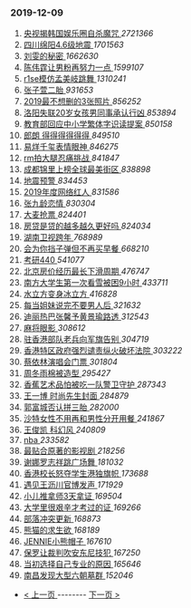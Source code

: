 ### 2019-12-09 
1. [ 央视揭韩国娱乐圈自杀魔咒 ](https://s.weibo.com/weibo?q=%23%E5%A4%AE%E8%A7%86%E6%8F%AD%E9%9F%A9%E5%9B%BD%E5%A8%B1%E4%B9%90%E5%9C%88%E8%87%AA%E6%9D%80%E9%AD%94%E5%92%92%23&Refer=top) *2721366*
1. [ 四川绵阳4.6级地震 ](https://s.weibo.com/weibo?q=%23%E5%9B%9B%E5%B7%9D%E7%BB%B5%E9%98%B34.6%E7%BA%A7%E5%9C%B0%E9%9C%87%23&Refer=top) *1701563*
1. [ 刘雯的秘密 ](https://s.weibo.com/weibo?q=%23%E5%88%98%E9%9B%AF%E7%9A%84%E7%A7%98%E5%AF%86%23&topic_ad=1&Refer=top) *1662630*
1. [ 陈伟霆让男粉再努力一点 ](https://s.weibo.com/weibo?q=%23%E9%99%88%E4%BC%9F%E9%9C%86%E8%AE%A9%E7%94%B7%E7%B2%89%E5%86%8D%E5%8A%AA%E5%8A%9B%E4%B8%80%E7%82%B9%23&Refer=top) *1599107*
1. [ r1se模仿孟美岐跳舞 ](https://s.weibo.com/weibo?q=%23r1se%E6%A8%A1%E4%BB%BF%E5%AD%9F%E7%BE%8E%E5%B2%90%E8%B7%B3%E8%88%9E%23&Refer=top) *1310241*
1. [ 张子萱二胎 ](https://s.weibo.com/weibo?q=%23%E5%BC%A0%E5%AD%90%E8%90%B1%E4%BA%8C%E8%83%8E%23&Refer=top) *931653*
1. [ 2019最不想删的3张照片 ](https://s.weibo.com/weibo?q=%232019%E6%9C%80%E4%B8%8D%E6%83%B3%E5%88%A0%E7%9A%843%E5%BC%A0%E7%85%A7%E7%89%87%23&Refer=top) *856252*
1. [ 洛阳失联20岁女孩男同事承认行凶 ](https://s.weibo.com/weibo?q=%23%E6%B4%9B%E9%98%B3%E5%A4%B1%E8%81%9420%E5%B2%81%E5%A5%B3%E5%AD%A9%E7%94%B7%E5%90%8C%E4%BA%8B%E6%89%BF%E8%AE%A4%E8%A1%8C%E5%87%B6%23&Refer=top) *853894*
1. [ 教育部回应中小学繁体字识读提案 ](https://s.weibo.com/weibo?q=%23%E6%95%99%E8%82%B2%E9%83%A8%E5%9B%9E%E5%BA%94%E4%B8%AD%E5%B0%8F%E5%AD%A6%E7%B9%81%E4%BD%93%E5%AD%97%E8%AF%86%E8%AF%BB%E6%8F%90%E6%A1%88%23&Refer=top) *850158*
1. [ 郎朗 得得得得得得 ](https://s.weibo.com/weibo?q=%E9%83%8E%E6%9C%97%20%E5%BE%97%E5%BE%97%E5%BE%97%E5%BE%97%E5%BE%97%E5%BE%97&Refer=top) *849510*
1. [ 易烊千玺表情眼神 ](https://s.weibo.com/weibo?q=%23%E6%98%93%E7%83%8A%E5%8D%83%E7%8E%BA%E8%A1%A8%E6%83%85%E7%9C%BC%E7%A5%9E%23&Refer=top) *846275*
1. [ rm拍大腿忍痛挑战 ](https://s.weibo.com/weibo?q=%23rm%E6%8B%8D%E5%A4%A7%E8%85%BF%E5%BF%8D%E7%97%9B%E6%8C%91%E6%88%98%23&Refer=top) *841847*
1. [ 成都锦里上榜全球最美街区 ](https://s.weibo.com/weibo?q=%23%E6%88%90%E9%83%BD%E9%94%A6%E9%87%8C%E4%B8%8A%E6%A6%9C%E5%85%A8%E7%90%83%E6%9C%80%E7%BE%8E%E8%A1%97%E5%8C%BA%23&Refer=top) *838898*
1. [ 地震预警 ](https://s.weibo.com/weibo?q=%E5%9C%B0%E9%9C%87%E9%A2%84%E8%AD%A6&Refer=top) *834453*
1. [ 2019年度网络红人 ](https://s.weibo.com/weibo?q=%232019%E5%B9%B4%E5%BA%A6%E7%BD%91%E7%BB%9C%E7%BA%A2%E4%BA%BA%23&Refer=top) *831586*
1. [ 张九龄恋情 ](https://s.weibo.com/weibo?q=%23%E5%BC%A0%E4%B9%9D%E9%BE%84%E6%81%8B%E6%83%85%23&Refer=top) *830304*
1. [ 大麦抢票 ](https://s.weibo.com/weibo?q=%23%E5%A4%A7%E9%BA%A6%E6%8A%A2%E7%A5%A8%23&Refer=top) *824401*
1. [ 房贷是贷的越多越久更好吗 ](https://s.weibo.com/weibo?q=%23%E6%88%BF%E8%B4%B7%E6%98%AF%E8%B4%B7%E7%9A%84%E8%B6%8A%E5%A4%9A%E8%B6%8A%E4%B9%85%E6%9B%B4%E5%A5%BD%E5%90%97%23&Refer=top) *824034*
1. [ 湖南卫视跨年 ](https://s.weibo.com/weibo?q=%23%E6%B9%96%E5%8D%97%E5%8D%AB%E8%A7%86%E8%B7%A8%E5%B9%B4%23&Refer=top) *768989*
1. [ 会为你挡子弹但不再买早餐 ](https://s.weibo.com/weibo?q=%23%E4%BC%9A%E4%B8%BA%E4%BD%A0%E6%8C%A1%E5%AD%90%E5%BC%B9%E4%BD%86%E4%B8%8D%E5%86%8D%E4%B9%B0%E6%97%A9%E9%A4%90%23&Refer=top) *668210*
1. [ 考研440 ](https://s.weibo.com/weibo?q=%23%E8%80%83%E7%A0%94440%23&Refer=top) *541077*
1. [ 北京房价经历最长下滑周期 ](https://s.weibo.com/weibo?q=%23%E5%8C%97%E4%BA%AC%E6%88%BF%E4%BB%B7%E7%BB%8F%E5%8E%86%E6%9C%80%E9%95%BF%E4%B8%8B%E6%BB%91%E5%91%A8%E6%9C%9F%23&Refer=top) *476747*
1. [ 南方大学生第一次看雪被困9小时 ](https://s.weibo.com/weibo?q=%23%E5%8D%97%E6%96%B9%E5%A4%A7%E5%AD%A6%E7%94%9F%E7%AC%AC%E4%B8%80%E6%AC%A1%E7%9C%8B%E9%9B%AA%E8%A2%AB%E5%9B%B09%E5%B0%8F%E6%97%B6%23&Refer=top) *433711*
1. [ 水立方变身冰立方 ](https://s.weibo.com/weibo?q=%23%E6%B0%B4%E7%AB%8B%E6%96%B9%E5%8F%98%E8%BA%AB%E5%86%B0%E7%AB%8B%E6%96%B9%23&Refer=top) *416828*
1. [ 每当姐妹说完不要男人后 ](https://s.weibo.com/weibo?q=%23%E6%AF%8F%E5%BD%93%E5%A7%90%E5%A6%B9%E8%AF%B4%E5%AE%8C%E4%B8%8D%E8%A6%81%E7%94%B7%E4%BA%BA%E5%90%8E%23&Refer=top) *321632*
1. [ 迪丽热巴张馨予黄景瑜路透 ](https://s.weibo.com/weibo?q=%23%E8%BF%AA%E4%B8%BD%E7%83%AD%E5%B7%B4%E5%BC%A0%E9%A6%A8%E4%BA%88%E9%BB%84%E6%99%AF%E7%91%9C%E8%B7%AF%E9%80%8F%23&Refer=top) *312543*
1. [ 麻将眼影 ](https://s.weibo.com/weibo?q=%23%E9%BA%BB%E5%B0%86%E7%9C%BC%E5%BD%B1%23&Refer=top) *308612*
1. [ 驻香港部队老兵向军旗告别 ](https://s.weibo.com/weibo?q=%23%E9%A9%BB%E9%A6%99%E6%B8%AF%E9%83%A8%E9%98%9F%E8%80%81%E5%85%B5%E5%90%91%E5%86%9B%E6%97%97%E5%91%8A%E5%88%AB%23&Refer=top) *304719*
1. [ 香港特区政府强烈谴责纵火破坏法院 ](https://s.weibo.com/weibo?q=%E9%A6%99%E6%B8%AF%E7%89%B9%E5%8C%BA%E6%94%BF%E5%BA%9C%E5%BC%BA%E7%83%88%E8%B0%B4%E8%B4%A3%E7%BA%B5%E7%81%AB%E7%A0%B4%E5%9D%8F%E6%B3%95%E9%99%A2&Refer=top) *303222*
1. [ 蔡依林演唱会门票 ](https://s.weibo.com/weibo?q=%23%E8%94%A1%E4%BE%9D%E6%9E%97%E6%BC%94%E5%94%B1%E4%BC%9A%E9%97%A8%E7%A5%A8%23&Refer=top) *301804*
1. [ 周冬雨棉被造型 ](https://s.weibo.com/weibo?q=%23%E5%91%A8%E5%86%AC%E9%9B%A8%E6%A3%89%E8%A2%AB%E9%80%A0%E5%9E%8B%23&Refer=top) *295427*
1. [ 香蕉艺术品怕被吃一队警卫守护 ](https://s.weibo.com/weibo?q=%23%E9%A6%99%E8%95%89%E8%89%BA%E6%9C%AF%E5%93%81%E6%80%95%E8%A2%AB%E5%90%83%E4%B8%80%E9%98%9F%E8%AD%A6%E5%8D%AB%E5%AE%88%E6%8A%A4%23&Refer=top) *287343*
1. [ 王一博 时尚先生封面 ](https://s.weibo.com/weibo?q=%E7%8E%8B%E4%B8%80%E5%8D%9A%20%E6%97%B6%E5%B0%9A%E5%85%88%E7%94%9F%E5%B0%81%E9%9D%A2&Refer=top) *284879*
1. [ 郭富城否认拼三胎 ](https://s.weibo.com/weibo?q=%23%E9%83%AD%E5%AF%8C%E5%9F%8E%E5%90%A6%E8%AE%A4%E6%8B%BC%E4%B8%89%E8%83%8E%23&Refer=top) *282000*
1. [ 沙特女性不用再和男性分开用餐 ](https://s.weibo.com/weibo?q=%23%E6%B2%99%E7%89%B9%E5%A5%B3%E6%80%A7%E4%B8%8D%E7%94%A8%E5%86%8D%E5%92%8C%E7%94%B7%E6%80%A7%E5%88%86%E5%BC%80%E7%94%A8%E9%A4%90%23&Refer=top) *241867*
1. [ 王俊凯 科幻风 ](https://s.weibo.com/weibo?q=%E7%8E%8B%E4%BF%8A%E5%87%AF%20%E7%A7%91%E5%B9%BB%E9%A3%8E&Refer=top) *240809*
1. [ nba ](https://s.weibo.com/weibo?q=nba&Refer=top) *233582*
1. [ 最贴合原著的影视剧 ](https://s.weibo.com/weibo?q=%23%E6%9C%80%E8%B4%B4%E5%90%88%E5%8E%9F%E8%91%97%E7%9A%84%E5%BD%B1%E8%A7%86%E5%89%A7%23&Refer=top) *218256*
1. [ 谢娜罗志祥跳广场舞 ](https://s.weibo.com/weibo?q=%23%E8%B0%A2%E5%A8%9C%E7%BD%97%E5%BF%97%E7%A5%A5%E8%B7%B3%E5%B9%BF%E5%9C%BA%E8%88%9E%23&Refer=top) *181032*
1. [ 香港校长怒夺学生港独旗帜 ](https://s.weibo.com/weibo?q=%23%E9%A6%99%E6%B8%AF%E6%A0%A1%E9%95%BF%E6%80%92%E5%A4%BA%E5%AD%A6%E7%94%9F%E6%B8%AF%E7%8B%AC%E6%97%97%E5%B8%9C%23&Refer=top) *173688*
1. [ 遇见王沥川官博发声 ](https://s.weibo.com/weibo?q=%23%E9%81%87%E8%A7%81%E7%8E%8B%E6%B2%A5%E5%B7%9D%E5%AE%98%E5%8D%9A%E5%8F%91%E5%A3%B0%23&Refer=top) *171929*
1. [ 小儿推拿师3天拿证 ](https://s.weibo.com/weibo?q=%23%E5%B0%8F%E5%84%BF%E6%8E%A8%E6%8B%BF%E5%B8%883%E5%A4%A9%E6%8B%BF%E8%AF%81%23&Refer=top) *169504*
1. [ 大学里很艰辛才考过的证 ](https://s.weibo.com/weibo?q=%23%E5%A4%A7%E5%AD%A6%E9%87%8C%E5%BE%88%E8%89%B0%E8%BE%9B%E6%89%8D%E8%80%83%E8%BF%87%E7%9A%84%E8%AF%81%23&Refer=top) *169266*
1. [ 部落冲突更新 ](https://s.weibo.com/weibo?q=%E9%83%A8%E8%90%BD%E5%86%B2%E7%AA%81%E6%9B%B4%E6%96%B0&Refer=top) *168873*
1. [ 熊猫的求生欲 ](https://s.weibo.com/weibo?q=%23%E7%86%8A%E7%8C%AB%E7%9A%84%E6%B1%82%E7%94%9F%E6%AC%B2%23&Refer=top) *168189*
1. [ JENNIE小熊帽子 ](https://s.weibo.com/weibo?q=JENNIE%E5%B0%8F%E7%86%8A%E5%B8%BD%E5%AD%90&Refer=top) *167610*
1. [ 保罗让裁判吹安东尼技犯 ](https://s.weibo.com/weibo?q=%23%E4%BF%9D%E7%BD%97%E8%AE%A9%E8%A3%81%E5%88%A4%E5%90%B9%E5%AE%89%E4%B8%9C%E5%B0%BC%E6%8A%80%E7%8A%AF%23&Refer=top) *167250*
1. [ 当初选择自己专业的原因 ](https://s.weibo.com/weibo?q=%23%E5%BD%93%E5%88%9D%E9%80%89%E6%8B%A9%E8%87%AA%E5%B7%B1%E4%B8%93%E4%B8%9A%E7%9A%84%E5%8E%9F%E5%9B%A0%23&Refer=top) *165646*
1. [ 南昌发现大型六朝墓群 ](https://s.weibo.com/weibo?q=%23%E5%8D%97%E6%98%8C%E5%8F%91%E7%8E%B0%E5%A4%A7%E5%9E%8B%E5%85%AD%E6%9C%9D%E5%A2%93%E7%BE%A4%23&Refer=top) *152046* 

- [ < 上一页 ](https://github.com/able8/weibo-hot-record/blob/master/2019-12-08.md) -------- [ 下一页 > ](https://github.com/able8/weibo-hot-record/blob/master/2019-12-10.md)